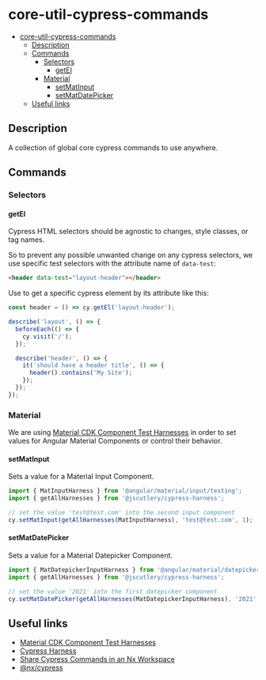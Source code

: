 # core-util-cypress-commands

- [core-util-cypress-commands](#core-util-cypress-commands)
  - [Description](#description)
  - [Commands](#commands)
    - [Selectors](#selectors)
      - [getEl](#getel)
    - [Material](#material)
      - [setMatInput](#setmatinput)
      - [setMatDatePicker](#setmatdatepicker)
  - [Useful links](#useful-links)

## Description

A collection of global core cypress commands to use anywhere.

## Commands

### Selectors

#### getEl

Cypress HTML selectors should be agnostic to changes, style classes, or tag names.

So to prevent any possible unwanted change on any cypress selectors, we use specific test selectors with the attribute name of `data-test`:

```html
<header data-test="layout-header"></header>
```

Use to get a specific cypress element by its attribute like this:

```typescript
const header = () => cy.getEl('layout-header');

describe('layout', () => {
  beforeEach(() => {
    cy.visit('/');
  });

  describe('header', () => {
    it('should have a header title', () => {
      header().contains('My Site');
    });
  });
});
```

### Material

We are using [Material CDK Component Test Harnesses](https://material.angular.io/cdk/test-harnesses/overview) in order to set values for Angular Material Components or control their behavior.

#### setMatInput

Sets a value for a Material Input Component.

```typescript
import { MatInputHarness } from '@angular/material/input/testing';
import { getAllHarnesses } from '@jscutlery/cypress-harness';

// set the value 'test@test.com' into the second input component
cy.setMatInput(getAllHarnesses(MatInputHarness), 'test@test.com', 1);
```

#### setMatDatePicker

Sets a value for a Material Datepicker Component.

```typescript
import { MatDatepickerInputHarness } from '@angular/material/datepicker/testing';
import { getAllHarnesses } from '@jscutlery/cypress-harness';

// set the value '2021' into the first datepicker component
cy.setMatDatePicker(getAllHarnesses(MatDatepickerInputHarness), '2021', 0);
```

## Useful links

- [Material CDK Component Test Harnesses](https://material.angular.io/cdk/test-harnesses/overview)
- [Cypress Harness](https://github.com/jscutlery/devkit/tree/main/packages/cypress-harness)
- [Share Cypress Commands in an Nx Workspace](https://www.cypress.io/blog/2022/04/13/share-cypress-commands-in-an-nx-workspace/)
- [@nx/cypress](https://nx.dev/packages/cypress)
